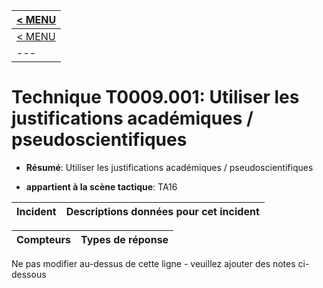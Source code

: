 |[< MENU](../README.md)|
|---|
|[< MENU](../../README.md)|
|---|
# Technique T0009.001: Utiliser les justifications académiques / pseudoscientifiques

* **Résumé**: Utiliser les justifications académiques / pseudoscientifiques

* **appartient à la scène tactique**: TA16


|Incident |Descriptions données pour cet incident |
|-------- |-------------------- |



|Compteurs |Types de réponse |
|-------- |-------------- |


Ne pas modifier au-dessus de cette ligne - veuillez ajouter des notes ci-dessous